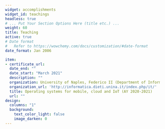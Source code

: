 ```yaml
---
widget: accomplishments
widget_id: teachings
headless: true
# ... Put Your Section Options Here (title etc.) ...
weight: 60
title: Teaching
active: true
# Date format
#   Refer to https://wowchemy.com/docs/customization/#date-format
date_format: Jan 2006

item:
- certificate_url: 
  date_end: ""
  date_start: "March 2021"
  description: ""
  organization: University of Naples, Federico II (Department of Information Technology and Electrical Engineering)
  organization_url: 'http://informatica.dieti.unina.it/index.php/it/'
  title: Operating systems for mobile, cloud and IoT (AY 2020-2021)
  url: ""
design:
  columns: "1"
  background:
    text_color_light: false
    image_darken: 0
---
```

